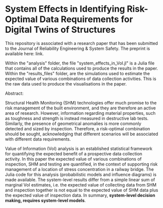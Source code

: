 # System Effects in Identifying Risk-Optimal Data Requirements for Digital Twins of Structures

This repository is associated with a research paper that has been submitted to the Journal of Reliability Engineering & System Safety.
The preprint is available here: link.

Within the "analysis" folder, the file "system_effects_in_VoI.jl" is a Julia file that contains all of the calculations used to produce the results in the paper.
Within the "results_files" folder, are the simulations used to estimate the expected value of various combinations of data collection activities. This is the raw data used to produce the visualisations in the paper.
 
Abstract:

Structural Health Monitoring (SHM) technologies offer much promise to the risk management of the built environment, and they are therefore an active area of research. However, information regarding material properties, such as toughness and strength is instead measured in destructive lab tests. Similarly, the presence of geometrical anomalies is more commonly detected and sized by inspection. Therefore, a risk-optimal combination should be sought, acknowledging that different scenarios will be associated with different data requirements.

Value of Information (VoI) analysis is an established statistical framework for quantifying the expected benefit of a prospective data collection activity. In this paper the expected value of various combinations of inspection, SHM and testing are quantified, in the context of supporting risk management of a location of stress concentration in a railway bridge. The Julia code for this analysis (probabilistic models and influence diagrams) is made available. The system-level results differ from a simple linear sum of marginal VoI estimates, i.e. the expected value of collecting data from SHM and inspection together is not equal to the expected value of SHM data plus the expected value of inspection data. In summary, **system-level decision making, requires system-level models**.

